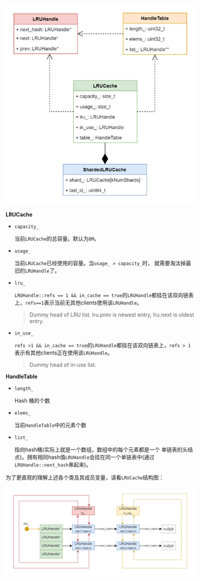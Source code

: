 ![image-20230927145414321](assets/image-20230927145414321.png)

**LRUCache**

- `capacity_`

	当前`LRUCache`的总容量。默认为`8M`。

- `usage_`

	当前`LRUCache`已经使用的容量。当`usage_ > capacity_`时， 就需要淘汰掉最旧的`LRUHandle`了。

- `lru_`

	`LRUHandle::refs == 1 && in_cache == true`的`LRUHandle`都挂在该双向链表上，`refs==1`表示当前无其他clients使用该`LRUHandle`。 

	> Dummy head of LRU list. lru.prev is newest entry, lru.next is oldest entry.

- `in_use_`

	`refs >1 && in_cache == true`的`LRUHandle`都挂在该双向链表上，`refs > 1`表示有其他clients正在使用该`LRUHandle`。

	> Dummy head of in-use list.

	

**HandleTable**

- `length_`

	Hash 桶的个数

- `elems_`

	当前`HandleTable`中的元素个数

- `list_`

	指向hash桶(实际上就是一个数组，数组中的每个元素都是一个 单链表的头结点)。拥有相同hash值`LRUHandle`会挂在同一个单链表中(通过`LRUHandle::next_hash`串起来)。

为了更直观的理解上述各个类及其成员变量，请看`LRUCache`结构图：

![](assets/image-20230927145301081.png)